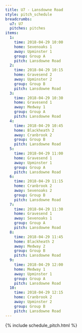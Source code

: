 ```yaml
---
title: U7 - Lansdowne Road
style: pitch_schedule
breadcrumbs:
  u7: U7
  pitches: pitches
items:
  1:
    time: 2018-04-29 10:00
    home: Sevenoaks 1
    away: Upminster 1
    group: Group A
    pitch: Lansdowne Road
  2:
    time: 2018-04-29 10:15
    home: Gravesend 2
    away: Upminster 2
    group: Group B
    pitch: Lansdowne Road
  3:
    time: 2018-04-29 10:30
    home: Gravesend 1
    away: Medway 1
    group: Group A
    pitch: Lansdowne Road
  4:
    time: 2018-04-29 10:45
    home: Blackheath 2
    away: Cranbrook 2
    group: Group B
    pitch: Lansdowne Road
  5:
    time: 2018-04-29 11:00
    home: Gravesend 1
    away: Upminster 1
    group: Group A
    pitch: Lansdowne Road
  6:
    time: 2018-04-29 11:15
    home: Cranbrook 2
    away: Sevenoaks 2
    group: Group B
    pitch: Lansdowne Road
  7:
    time: 2018-04-29 11:30
    home: Gravesend 1
    away: Sevenoaks 1
    group: Group A
    pitch: Lansdowne Road
  8:
    time: 2018-04-29 11:45
    home: Blackheath 2
    away: Medway 2
    group: Group B
    pitch: Lansdowne Road
  9:
    time: 2018-04-29 12:00
    home: Medway 1
    away: Upminster 1
    group: Group A
    pitch: Lansdowne Road
  10:
    time: 2018-04-29 12:15
    home: Cranbrook 2
    away: Upminster 2
    group: Group B
    pitch: Lansdowne Road
---
```


{% include schedule_pitch.html %}
